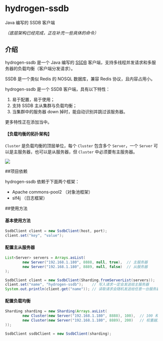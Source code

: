 # hydrogen-ssdb
Java 编写的 SSDB 客户端

_（底层架构已经完成，正在补充一些具体的命令）_

## 介绍

hydrogen-ssdb 是一个 Java 编写的 [SSDB](https://github.com/ideawu/ssdb)  客户端，支持多线程并发请求和多服务器的负载均衡（客户端分发请求）。

SSDB 是一个类似 Redis 的 NOSQL 数据库，兼容 Redis 协议，且内容占用小。

hydrogen-ssdb 是一个 SSDB 客户端，具有以下特性：

1. 易于配置，易于使用；
1. 支持 SSDB 主从集群与负载均衡；
1. 当集群中的服务器 down 掉时，能自动识别并跳过该服务器。

更多特性正在添加当中。

#### 【负载均衡的拓扑架构】

`Cluster` 是负载均衡的顶层单位，每个 `Cluster` 包含多个 `Server`，一个 `Server` 可以是主服务器，也可以是从服务器，但 `Cluster` 中必须要有主服务器。

![](https://cloud.githubusercontent.com/assets/900606/11584478/2c30724c-9a9f-11e5-8fa2-3917230a227b.png)

##项目依赖

hydrogen-ssdb 依赖于下面两个框架：

* Apache commons-pool2 （对象池框架）
* slf4j （日志框架）

##使用方法

#### 基本使用方法

```java
SsdbClient client = new SsdbClient(host, port);
client.set("key", "value");
```

#### 配置主从服务器
```java
List<Server> servers = Arrays.asList(
        new Server("192.168.1.180", 8888, null, true),  // 主服务器
        new Server("192.168.1.180", 8889, null, false)  // 从服务器
);

SsdbClient client = new SsdbClient(Sharding.fromServerList(servers));
client.set("name", "hydrogen-ssdb");    // 写入请求一定会发送给主服务器
System.out.println(client.get("name")); // 读取请求会随机发送给任意一台服务器
```

#### 配置负载均衡

```java
Sharding sharding = new Sharding(Arrays.asList(
        new Cluster(new Server("192.168.1.180", 8888), 100),  // 100 和 200 这两个参数指的是权重，
        new Cluster(new Server("192.168.1.180", 8889), 200)   // 权重越大的 Cluster 所保存的 key 越多。
));

SsdbClient ssdbClient = new SsdbClient(sharding);

```